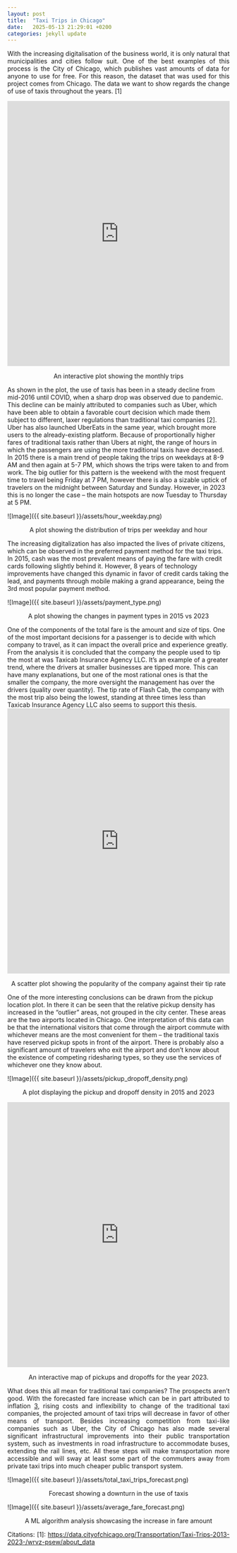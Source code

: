 ```yaml
---
layout: post
title:  "Taxi Trips in Chicago"
date:   2025-05-13 21:29:01 +0200
categories: jekyll update
---
```



<style>
p {
  text-align: justify;
}
p[align="center"] {
  text-align: center !important;
}
</style>

With the increasing digitalisation of the business world, it is only natural that municipalities and cities follow suit. One of the best examples of this process is the City of Chicago, which publishes vast amounts of data for anyone to use for free. For this reason, the dataset that was used for this project comes from Chicago. The data we want to show regards the change of use of taxis throughout the years. [1]

<iframe src="https://ham222.github.io/socialdata/assets/interactive_monthly_trips.html" width="100%" height="600px" style="border:none;"></iframe>
<p align=center>An interactive plot showing the monthly trips </p>
As shown in the plot, the use of taxis has been in a steady decline from mid-2016 until COVID, when a sharp drop was observed due to pandemic. This decline can be mainly attributed to companies such as Uber, which have been able to obtain a favorable court decision which made them subject to different, laxer regulations than traditional taxi companies [2].
Uber has also launched UberEats in the same year, which brought more users to the already-existing platform.
Because of proportionally higher fares of traditional taxis rather than Ubers at night, the range of hours in which the passengers are using the more traditional taxis have decreased. In 2015 there is a main trend of people taking the trips on weekdays  at 8-9 AM and then again at 5-7 PM, which shows the trips were taken to and from work. The big outlier for this pattern is the weekend with the most frequent time to travel being  Friday at 7 PM, however there is also a sizable uptick of travelers on the midnight between Saturday and Sunday. However, in 2023 this is no longer the case – the main hotspots are now Tuesday to Thursday at 5 PM.

![Image]({{ site.baseurl }}/assets/hour_weekday.png)
<p align=center>A plot showing the distribution of trips per weekday and hour </p>
The increasing digitalization has also impacted the lives of private citizens, which can be observed in the preferred payment method for the taxi trips. In 2015, cash was the most prevalent means of paying the fare with credit cards following slightly behind it. However, 8 years of technology improvements have changed this dynamic in favor of credit cards taking the lead, and payments through mobile making a grand appearance, being the 3rd most popular payment method.

![Image]({{ site.baseurl }}/assets/payment_type.png)
<p align=center>A plot showing the changes in payment types in 2015 vs 2023 </p>
One of the components of the total fare is the amount and size of tips. One of the most important decisions for a passenger is to decide with which company to travel, as it can impact the overall price and experience greatly. From the analysis it is concluded that the company the people used to tip the most at was Taxicab Insurance Agency LLC. It’s an example of a greater trend, where the drivers at smaller businesses are tipped more. This can have many explanations, but one of the most rational ones is that the smaller the company, the more oversight the management has over the drivers (quality over quantity). The tip rate of Flash Cab, the company with the most trip also being the lowest, standing at three times less than Taxicab Insurance Agency LLC also seems to support this thesis.

<iframe src="https://ham222.github.io/socialdata/assets/company_tip_rate_scatter.html" width="100%" height="600px" style="border:none;"></iframe>
<p align=center>A scatter plot showing the popularity of the company against their tip rate </p>
One of the more interesting conclusions can be drawn from the pickup location plot. In there it can be seen that the relative pickup density has increased in the “outlier” areas, not grouped in the city center. These areas are the two airports located in Chicago. One interpretation of this data can be that the international visitors that come through the airport commute with whichever means are the most convenient for them – the traditional taxis have reserved pickup spots in front of the airport. There is probably also a significant amount of travelers who exit the airport and don’t know about the existence of competing ridesharing types, so they use the services of whichever one they know about.

![Image]({{ site.baseurl }}/assets/pickup_dropoff_density.png)
<p align=center>A plot displaying the pickup and dropoff density in 2015 and 2023 </p>

<iframe src="https://ham222.github.io/socialdata/assets/pickup_dropoff_map_2023.html" width="100%" height="600px" style="border:none;"></iframe>
<p align=center>An interactive map of pickups and dropoffs for the year 2023. </p>

What does this all mean for traditional taxi companies? The prospects aren’t good. With the forecasted fare increase which can be in part attributed to inflation [3], rising costs and inflexibility to change of the traditional taxi companies, the projected amount of taxi trips will decrease in favor of other means of transport. Besides increasing competition from taxi-like companies such as Uber, the City of Chicago has also made several significant infrastructural improvements into their public transportation system, such as investments in road infrastructure to accommodate buses, extending the rail lines, etc. All these steps will make transportation more accessible and will sway at least some part of the commuters away from private taxi trips into much cheaper public transport system.

![Image]({{ site.baseurl }}/assets/total_taxi_trips_forecast.png)
<p align=center>Forecast showing a downturn in the use of taxis </p>

![Image]({{ site.baseurl }}/assets/average_fare_forecast.png)
<p align=center>A ML algorithm analysis showcasing the increase in fare amount</p>

Citations:
[1]: https://data.cityofchicago.org/Transportation/Taxi-Trips-2013-2023-/wrvz-psew/about_data

[2]: https://chicago.suntimes.com/2016/10/7/18335440/taxis-reversed-appeals-court-rules-in-favor-of-uber?utm_source=chatgpt.com

[3]: https://www.investopedia.com/inflation-rate-by-year-7253832
